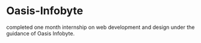 # Oasis-Infobyte
completed one month internship on web development and design under the guidance of Oasis Infobyte.
